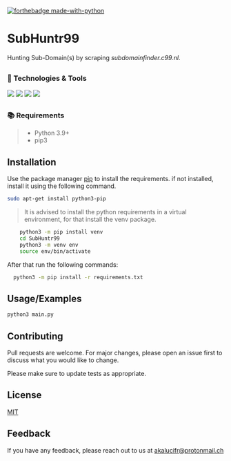 [![forthebadge made-with-python](http://ForTheBadge.com/images/badges/made-with-python.svg)](https://www.python.org/)
##
# SubHuntr99
Hunting Sub-Domain(s) by scraping *subdomainfinder.c99.nl*.
##
### 🔧 Technologies & Tools

![](https://img.shields.io/badge/OS-Linux-informational?style=flat-square&logo=kali-linux&logoColor=white&color=5194f0&bgcolor=110d17)
![](https://img.shields.io/badge/Editor-VS_Code-informational?style=flat-square&logo=visual-studio&logoColor=white&color=5194f0)
![](https://img.shields.io/badge/Language-python-informational?style=flat-square&logo=python&logoColor=white&color=5194f0&bgcolor=110d17)
![](https://img.shields.io/badge/Python_Version-3.10-informational?style=flat-square&logo=python&logoColor=white&color=5194f0&bgcolor=110d17)

##

### 📚 Requirements
> - Python 3.9+
> - pip3

##
## Installation
Use the package manager [pip](https://pip.pypa.io/en/stable/) to install the requirements.
if not installed, install it using the following command.
```bash
sudo apt-get install python3-pip
```

> It is advised to install the python requirements in a virtual environment, for that install the venv package.

```bash
    python3 -m pip install venv
    cd SubHuntr99
    python3 -m venv env
    source env/bin/activate
```
After that run the following commands:
```bash
  python3 -m pip install -r requirements.txt
```
    
## Usage/Examples

```bash
python3 main.py
```

## Contributing
Pull requests are welcome. For major changes, please open an issue first to discuss what you would like to change.

Please make sure to update tests as appropriate.
## License

[MIT](https://choosealicense.com/licenses/mit/)

## Feedback

If you have any feedback, please reach out to us at akalucifr@protonmail.ch